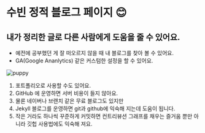 # 수빈 정적 블로그 페이지 :blush:
## 내가 정리한 글로 다른 사람에게 도움을 줄 수 있어요.
* 예전에 공부했던 게 잘 떠오르지 않을 때 내 블로그를 찾아 볼 수 있어요.
* GA(Google Ananlytics) 같은 커스텀한 설정을 할 수 있어요.

<img src="https://cdn.pixabay.com/photo/2016/02/09/12/25/puppy-1189067_960_720.jpg" alt="puppy">

1. 포트폴리오로 사용할 수도 있어요. 
2. GitHub 에 운영하면 서버 비용이 들지 않아요.
3. 물론 네이버나 브랜치 같은 무료 블로그도 있지만 
4. Jekyll 블로그를 운영하면 git과 github에 익숙해 지는데 도움이 됩니다.
5. 작은 거라도 하나씩 꾸준하게 커밋하면 컨트리뷰션 그래프를 채우는 즐거움 뿐만 아니라 깃헙 사용법에도 익숙해 져요.
